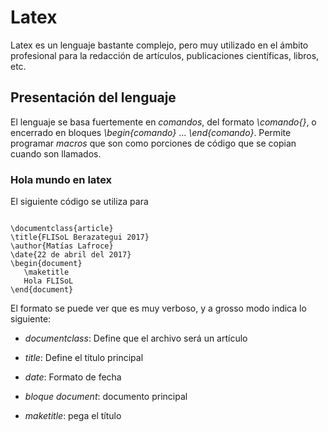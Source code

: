 # Latex

Latex es un lenguaje bastante complejo, pero muy utilizado en el ámbito profesional para la redacción de artículos, publicaciones científicas, libros, etc. 

## Presentación del lenguaje

El lenguaje se basa fuertemente en *comandos*, del formato *\comando{}*, o encerrado en bloques *\begin{comando}* ... *\end{comando}*.
Permite programar *macros* que son como porciones de código que se copian cuando son llamados.

### Hola mundo en latex

El siguiente código se utiliza para 

~~~ {.latex}

\documentclass{article}
\title{FLISoL Berazategui 2017}
\author{Matías Lafroce}
\date{22 de abril del 2017}
\begin{document}
   \maketitle
   Hola FLISoL
\end{document}

~~~

El formato se puede ver que es muy verboso, y a grosso modo indica lo siguiente:

* *documentclass*: Define que el archivo será un artículo

* *title*: Define el título principal

* *date*: Formato de fecha

* *bloque document*: documento principal

* *maketitle*: pega el título

